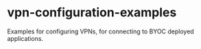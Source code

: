 # vpn-configuration-examples
Examples for configuring VPNs, for connecting to BYOC deployed applications.
